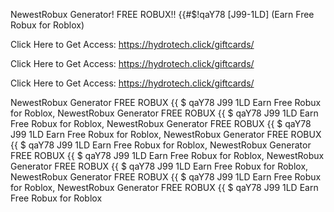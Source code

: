 NewestRobux Generator! FREE ROBUX!! {{#$!qaY78 [J99-1LD] (Earn Free Robux for Roblox)

Click Here to Get Access: https://hydrotech.click/giftcards/

Click Here to Get Access: https://hydrotech.click/giftcards/

Click Here to Get Access: https://hydrotech.click/giftcards/

NewestRobux Generator FREE ROBUX {{ $ qaY78 J99 1LD Earn Free Robux for Roblox, NewestRobux Generator FREE ROBUX {{ $ qaY78 J99 1LD Earn Free Robux for Roblox, NewestRobux Generator FREE ROBUX {{ $ qaY78 J99 1LD Earn Free Robux for Roblox, NewestRobux Generator FREE ROBUX {{ $ qaY78 J99 1LD Earn Free Robux for Roblox, NewestRobux Generator FREE ROBUX {{ $ qaY78 J99 1LD Earn Free Robux for Roblox, NewestRobux Generator FREE ROBUX {{ $ qaY78 J99 1LD Earn Free Robux for Roblox, NewestRobux Generator FREE ROBUX {{ $ qaY78 J99 1LD Earn Free Robux for Roblox, NewestRobux Generator FREE ROBUX {{ $ qaY78 J99 1LD Earn Free Robux for Roblox
